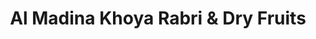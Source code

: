 ---
title: "Al Madina Khoya Rabri & Dry Fruits"
url: /karachi/al-madina-khoya-rabri-and-dry-fruits/
shop: shop
---